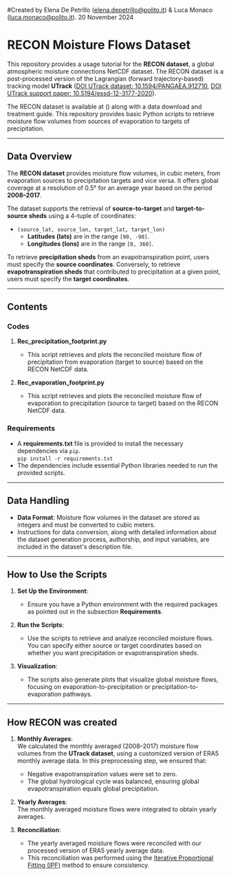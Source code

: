 #Created by Elena De Petrillo (elena.depetrillo@polito.it) & Luca Monaco (luca.monaco@polito.it). 20 November 2024

# RECON Moisture Flows Dataset  

This repository provides a usage tutorial for the **RECON dataset**, a global atmospheric moisture connections NetCDF dataset. The RECON dataset is a post-processed version of the Lagrangian (forward trajectory-based) tracking model **UTrack** ([DOI UTrack dataset: 10.1594/PANGAEA.912710](https://doi.pangaea.de/10.1594/PANGAEA.912710), [DOI UTrack support paper: 10.5194/essd-12-3177-2020](https://doi.org/10.5194/essd-12-3177-2020)).

The RECON dataset is available at () along with a data download and treatment guide. This repository provides basic Python scripts to retrieve moisture flow volumes from sources of evaporation to targets of precipitation.  

---

## Data Overview  

The **RECON dataset** provides moisture flow volumes, in cubic meters, from evaporation sources to precipitation targets and vice versa. It offers global coverage at a resolution of 0.5° for an average year based on the period **2008–2017**.

The dataset supports the retrieval of **source-to-target** and **target-to-source sheds** using a 4-tuple of coordinates:  
- `(source_lat, source_lon, target_lat, target_lon)`  
  - **Latitudes (lats)** are in the range `[90, -90]`.  
  - **Longitudes (lons)** are in the range `[0, 360]`.

To retrieve **precipitation sheds** from an evapotranspiration point, users must specify the **source coordinates**. Conversely, to retrieve **evapotranspiration sheds** that contributed to precipitation at a given point, users must specify the **target coordinates**.

---

## Contents  

### Codes  

1. **Rec_precipitation_footprint.py**  
   - This script retrieves and plots the reconciled moisture flow of precipitation from evaporation (target to source) based on the RECON NetCDF data.  

2. **Rec_evaporation_footprint.py**  
   - This script retrieves and plots the reconciled moisture flow of evaporation to precipitation (source to target) based on the RECON NetCDF data.  

### Requirements  

- A **requirements.txt** file is provided to install the necessary dependencies via `pip`.  
`pip install -r requirements.txt`
- The dependencies include essential Python libraries needed to run the provided scripts.

---

## Data Handling  

- **Data Format**: Moisture flow volumes in the dataset are stored as integers and must be converted to cubic meters.  
- Instructions for data conversion, along with detailed information about the dataset generation process, authorship, and input variables, are included in the dataset's description file.  

---

## How to Use the Scripts  

1. **Set Up the Environment**:  
   - Ensure you have a Python environment with the required packages as pointed out in the subsection **Requirements**.

2. **Run the Scripts**:  
   - Use the scripts to retrieve and analyze reconciled moisture flows. You can specify either source or target coordinates based on whether you want precipitation or evapotranspiration sheds.  

3. **Visualization**:  
   - The scripts also generate plots that visualize global moisture flows, focusing on evaporation-to-precipitation or precipitation-to-evaporation pathways.  

---

## How RECON was created  

1. **Monthly Averages**:  
   We calculated the monthly averaged (2008–2017) moisture flow volumes from the **UTrack dataset**, using a customized version of ERA5 monthly average data.
   In this preprocessing step, we ensured that:
     - Negative evapotranspiration values were set to zero.
     - The global hydrological cycle was balanced, ensuring global evapotranspiration equals global precipitation.  

2. **Yearly Averages**:  
   The monthly averaged moisture flows were integrated to obtain yearly averages.  

3. **Reconciliation**:  
   - The yearly averaged moisture flows were reconciled with our processed version of ERA5 yearly average data.  
   - This reconciliation was performed using the [Iterative Proportional Fitting (IPF)](https://en.wikipedia.org/wiki/Iterative_proportional_fitting) method to ensure consistency.  
